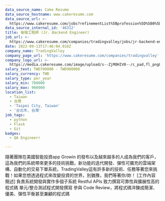 ```yaml
---
data_source_name: Cake Resume
data_source_hostname: www.cakeresume.com
data_source_url: >-
  https://www.cakeresume.com/jobs?refinementList%5Bprofession%5D%5B0%5D=engineering_qa-engineer&refinementList%5Bsalary_currency%5D=TWD&range%5Bsalary_range%5D%5Bmin%5D=800096
data_source_internal_id: '46312'
title: 後端工程師 (Jr. Backend Engineer)
job_url: >-
  https://www.cakeresume.com/companies/tradingvalley/jobs/jr-backend-engineer-78e20e
date: 2022-09-13T17:46:04.016Z
company_name: TradingValley
company_page_url: 'https://www.cakeresume.com/companies/tradingvalley'
company_logo_url: >-
  https://media.cakeresume.com/image/upload/s--ZjMOHIV0--/c_pad,fl_png8,h_200,w_200/v1560765246/iexa8oh8hvzdbfilcqph.png
salary_text: TWD700000 - TWD900000
salary_currency: TWD
salary_type: per_year
salary_min: 700000
salary_max: 900000
location_list:
  - Taiwan
  - 台灣
  - 'Taipei City, Taiwan'
  - '台北市, 台灣'
job_tags:
  - python
  - Flask
  - Git
badges:
  - QA Engineerr

---
```


隨著團隊在美國智能投資app Growin 的發布以及越來越多的人成為我們的客戶，這為我們的系統帶來更多的技術挑戰，新功能的迭代開發、彈性可擴充的雲端架構、自動化的交易下單系統，TradingValley這有許多新的技術、任務等著您來挑戰！如果您想透過程式來改變投資的世界，別猶豫，我們等著你/妳！ [工作內容簡述] 負責系統開發與實作多個子系統 Restful APIs 致力撰寫可靠性與擴展性高的程式碼 單元/整合測試程式開發撰寫 參與 Code Review，將程式碼淬鍊成簡潔、優美、彈性平衡甚至兼顧的程式碼